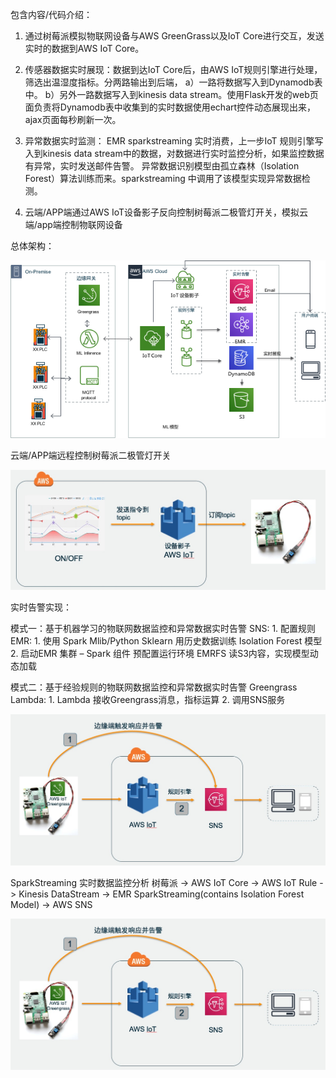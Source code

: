 包含内容/代码介绍：

1. 通过树莓派模拟物联网设备与AWS GreenGrass以及IoT Core进行交互，发送实时的数据到AWS IoT Core。

2. 传感器数据实时展现：数据到达IoT Core后，由AWS IoT规则引擎进行处理，筛选出温湿度指标。分两路输出到后端，
	a）一路将数据写入到Dynamodb表中。
	b）另外一路数据写入到kinesis data stream。使用Flask开发的web页面负责将Dynamodb表中收集到的实时数据使用echart控件动态展现出来，ajax页面每秒刷新一次。

3. 异常数据实时监测：
	EMR sparkstreaming 实时消费，上一步IoT 规则引擎写入到kinesis data stream中的数据，对数据进行实时监控分析，如果监控数据有异常，实时发送邮件告警。
	异常数据识别模型由孤立森林（Isolation Forest）算法训练而来。sparkstreaming 中调用了该模型实现异常数据检测。

4. 云端/APP端通过AWS IoT设备影子反向控制树莓派二极管灯开关，模拟云端/app端控制物联网设备

总体架构：

![image](./images/architecture.png)


云端/APP端远程控制树莓派二极管灯开关

![image](./images/reverse-control.jpg)


实时告警实现：

模式一：基于机器学习的物联网数据监控和异常数据实时告警
	SNS:
		1. 配置规则
	EMR:
		1. 使用 Spark Mlib/Python Sklearn 用历史数据训练 Isolation Forest 模型
		2. 启动EMR 集群 – Spark 组件
			预配置运行环境
			EMRFS 读S3内容，实现模型动态加载


模式二：基于经验规则的物联网数据监控和异常数据实时告警
	Greengrass Lambda:
		1. Lambda 接收Greengrass消息，指标运算
		2. 调用SNS服务

![image](./images/gg-alarm.jpg)

SparkStreaming 实时数据监控分析
	树莓派 -> AWS IoT Core -> AWS IoT Rule -> Kinesis DataStream -> EMR SparkStreaming(contains Isolation Forest Model) -> AWS SNS

![image](./images/gg-alarm.jpg)
